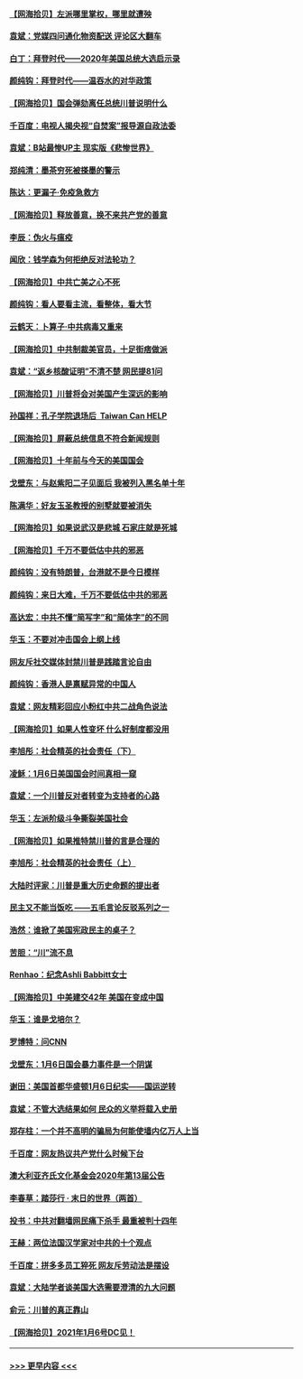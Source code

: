 #### [【网海拾贝】左派哪里掌权，哪里就遭殃](../pages/nsc993/n12715009.md?t=01281251) 
#### [袁斌：党媒四问通化物资配送 评论区大翻车](../pages/nsc993/n12714950.md?t=01281251) 
#### [白丁：拜登时代——2020年美国总统大选启示录](../pages/nsc993/n12714920.md?t=01281251) 
#### [颜纯钩：拜登时代——温吞水的对华政策](../pages/nsc993/n12713245.md?t=01281251) 
#### [【网海拾贝】国会弹劾离任总统川普说明什么](../pages/nsc993/n12712816.md?t=01281251) 
#### [千百度：电视人揭央视“自焚案”报导源自政法委](../pages/nsc993/n12709760.md?t=01281251) 
#### [袁斌：B站最惨UP主 现实版《悲惨世界》](../pages/nsc993/n12709686.md?t=01281251) 
#### [郑纯清：墨茶穷死被搽墨的警示](../pages/nsc993/n12709262.md?t=01281251) 
#### [陈达：更漏子·免疫急救方](../pages/nsc993/n12709244.md?t=01281251) 
#### [【网海拾贝】释放善意，换不来共产党的善意](../pages/nsc993/n12708361.md?t=01281251) 
#### [李辰：伪火与瘟疫](../pages/nsc993/n12707981.md?t=01281251) 
#### [闻欣：钱学森为何拒绝反对法轮功？](../pages/nsc993/n12707407.md?t=01281251) 
#### [【网海拾贝】中共亡美之心不死](../pages/nsc993/n12707621.md?t=01281251) 
#### [颜纯钩：看人要看主流，看整体，看大节](../pages/nsc993/n12707536.md?t=01281251) 
#### [云鹤天：卜算子‧中共病毒又重来](../pages/nsc993/n12707408.md?t=01281251) 
#### [【网海拾贝】中共制裁美官员，十足街痞做派](../pages/nsc993/n12705115.md?t=01281251) 
#### [袁斌：“返乡核酸证明”不清不楚 网民提81问](../pages/nsc993/n12704982.md?t=01281251) 
#### [【网海拾贝】川普将会对美国产生深远的影响](../pages/nsc993/n12703045.md?t=01281251) 
#### [孙国祥：孔子学院退场后  Taiwan Can HELP](../pages/nsc993/n12702430.md?t=01281251) 
#### [【网海拾贝】屏蔽总统信息不符合新闻规则](../pages/nsc993/n12699998.md?t=01281251) 
#### [【网海拾贝】十年前与今天的美国国会](../pages/nsc993/n12696993.md?t=01281251) 
#### [戈壁东：与赵紫阳二子见面后 我被列入黑名单十年](../pages/nsc993/n12696215.md?t=01281251) 
#### [陈满华：好友玉圣教授的别墅就要被消失](../pages/nsc993/n12695411.md?t=01281251) 
#### [【网海拾贝】如果说武汉是悲城 石家庄就是死城](../pages/nsc993/n12694589.md?t=01281251) 
#### [【网海拾贝】千万不要低估中共的邪恶](../pages/nsc993/n12692771.md?t=01281251) 
#### [颜纯钩：没有特朗普，台港就不是今日模样](../pages/nsc993/n12692678.md?t=01281251) 
#### [颜纯钩：来日大难，千万不要低估中共的邪恶](../pages/nsc993/n12692080.md?t=01281251) 
#### [高达宏：中共不懂“简写字”和“简体字”的不同](../pages/nsc993/n12692068.md?t=01281251) 
#### [华玉：不要对冲击国会上纲上线](../pages/nsc993/n12689948.md?t=01281251) 
#### [网友斥社交媒体封禁川普是践踏言论自由](../pages/nsc993/n12687482.md?t=01281251) 
#### [颜纯钩：香港人是禀赋异常的中国人](../pages/nsc993/n12685142.md?t=01281251) 
#### [袁斌：网友精彩回应小粉红中共二战角色说法](../pages/nsc993/n12684994.md?t=01281251) 
#### [【网海拾贝】如果人性变坏 什么好制度都没用](../pages/nsc993/n12683000.md?t=01281251) 
#### [李旭彤：社会精英的社会责任（下）](../pages/nsc993/n12680604.md?t=01281251) 
#### [凌稣：1月6日美国国会时间真相一窥](../pages/nsc993/n12682780.md?t=01281251) 
#### [袁斌：一个川普反对者转变为支持者的心路](../pages/nsc993/n12682700.md?t=01281251) 
#### [华玉：左派阶级斗争撕裂美国社会](../pages/nsc993/n12681226.md?t=01281251) 
#### [【网海拾贝】如果推特禁川普的言是合理的](../pages/nsc993/n12681232.md?t=01281251) 
#### [李旭彤：社会精英的社会责任（上）](../pages/nsc993/n12680501.md?t=01281251) 
#### [大陆时评家：川普是重大历史命题的提出者](../pages/nsc993/n12679904.md?t=01281251) 
#### [民主又不能当饭吃 ——五毛言论反驳系列之一](../pages/nsc993/n12679877.md?t=01281251) 
#### [浩然：谁掀了美国宪政民主的桌子？](../pages/nsc993/n12679850.md?t=01281251) 
#### [苦胆：“川”流不息](../pages/nsc993/n12678388.md?t=01281251) 
#### [Renhao：纪念Ashli Babbitt女士](../pages/nsc993/n12678359.md?t=01281251) 
#### [【网海拾贝】中美建交42年 美国在变成中国](../pages/nsc993/n12678324.md?t=01281251) 
#### [华玉：谁是戈培尔？](../pages/nsc993/n12677515.md?t=01281251) 
#### [罗博特：问CNN](../pages/nsc993/n12677172.md?t=01281251) 
#### [戈壁东：1月6日国会暴力事件是一个阴谋](../pages/nsc993/n12674639.md?t=01281251) 
#### [谢田：美国首都华盛顿1月6日纪实——国运逆转](../pages/nsc993/n12673190.md?t=01281251) 
#### [袁斌：不管大选结果如何 民众的义举将载入史册](../pages/nsc993/n12672787.md?t=01281251) 
#### [郑存柱：一个并不高明的骗局为何能使墙内亿万人上当](../pages/nsc993/n12671449.md?t=01281251) 
#### [千百度：网友热议共产党什么时候下台](../pages/nsc993/n12670442.md?t=01281251) 
#### [澳大利亚齐氏文化基金会2020年第13届公告](../pages/nsc993/n12670273.md?t=01281251) 
#### [李春草：踏莎行 · 末日的世界（两首）](../pages/nsc993/n12670253.md?t=01281251) 
#### [投书：中共对翻墙网民痛下杀手 最重被判十四年](../pages/nsc993/n12670190.md?t=01281251) 
#### [王赫：两位法国汉学家对中共的十个观点](../pages/nsc993/n12669593.md?t=01281251) 
#### [千百度：拼多多员工猝死 网友斥劳动法是摆设](../pages/nsc993/n12668081.md?t=01281251) 
#### [袁斌：大陆学者谈美国大选需要澄清的九大问题](../pages/nsc993/n12668023.md?t=01281251) 
#### [俞元：川普的真正靠山](../pages/nsc993/n12668000.md?t=01281251) 
#### [【网海拾贝】2021年1月6号DC见！](../pages/nsc993/n12664957.md?t=01281251) 

----
#### [ >>> 更早内容 <<< ](../indexes/nsc993-earlier.md)
